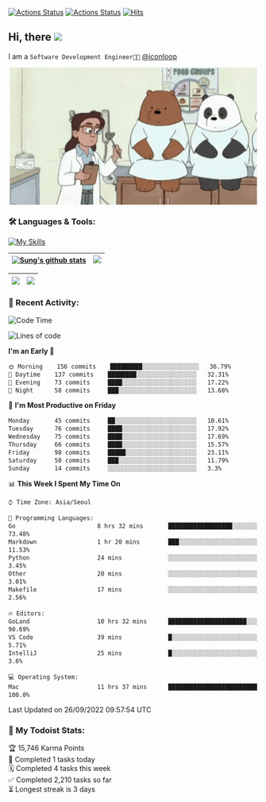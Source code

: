 
[![Actions Status](https://github.com/ddok2/ddok2/workflows/Todoist%20Readme/badge.svg)](https://github.com/ddok2/ddok2/actions)
[![Actions Status](https://github.com/ddok2/ddok2/workflows/wakatime-stats/badge.svg)](https://github.com/ddok2/ddok2/actions)
[![Hits](https://hits.seeyoufarm.com/api/count/incr/badge.svg?url=https%3A%2F%2Fgithub.com%2Fddok2&count_bg=%23FF9595&title_bg=%23555555&icon=github.svg&icon_color=%23FFFFFF&title=hits&edge_flat=false)](https://hits.seeyoufarm.com)

<!-- ![visitors](https://visitor-badge.laobi.icu/badge?page_id=ddok2.ddok2) -->
## Hi, there <img src="https://raw.githubusercontent.com/MartinHeinz/MartinHeinz/master/wave.gif" width="3%">

I am a `Software Development Engineer🧑‍💻` [@iconloop](https://github.com/iconloop)


<p align="center">
    <img align="center" alt="GIF" src="img/debugging.gif" />
</p>


### 🛠 Languages & Tools:

[![My Skills](https://skillicons.dev/icons?i=go,js,ts,py,express,react,svelte,jquery,pug,mongodb,mysql,redis,aws,docker,kubernetes)](https://skillicons.dev)


| <a href="https://github.com/ddok2"><img align="center" src="https://github-readme-stats.vercel.app/api?username=ddok2&show_icons=true&include_all_commits=true&count_private=true&theme=buefy&hide_border=true" alt="Sung's github stats" /></a> | <a href="https://github.com/ddok2"><img src="http://github-readme-streak-stats.herokuapp.com?user=ddok2&hide_border=true" /></a> |
| ------------- |------------- |


| <a href="https://github.com/ddok2"><img align="center" src="https://github-readme-stats.vercel.app/api/top-langs/?username=ddok2&theme=buefy&hide=html,css&hide_border=true" /></a> | <a href="https://github.com/ddok2"><img align="center" src="https://activity-graph.herokuapp.com/graph?username=ddok2&theme=github&hide_border=true" height="250" /></a> |
| ------------- |--------------------------------------------------------------------------------------------------------------------------------------------------------------------------|


<!-- <details open>
    <summary>📈 My GitHub Stats</summary>
    <p align="center">
        <a href="https://github.com/ddok2">
            <img align="center" src="https://github-readme-stats.vercel.app/api?username=ddok2&show_icons=true&include_all_commits=true&count_private=true&theme=buefy&hide_border=true" alt="Sung's github stats" />
        </a>
    </p>
</details>
<details>
    <summary>💬 Top Languages</summary>
    <p align="center"> 
        <a href="https://github.com/ddok2">
            <img align="center" src="https://github-readme-stats.vercel.app/api/top-langs/?username=ddok2&layout=compact&theme=buefy&hide=html,css&hide_border=true" />
        </a>
    </p>
</details> -->


### 🌈 Recent Activity:
<!--START_SECTION:waka-->
![Code Time](http://img.shields.io/badge/Code%20Time-1%2C785%20hrs%2052%20mins-blue)

![Lines of code](https://img.shields.io/badge/From%20Hello%20World%20I%27ve%20Written-286%20Thousand%20lines%20of%20code-blue)

**I'm an Early 🐤** 

```text
🌞 Morning    156 commits    █████████░░░░░░░░░░░░░░░░   36.79% 
🌆 Daytime    137 commits    ████████░░░░░░░░░░░░░░░░░   32.31% 
🌃 Evening    73 commits     ████░░░░░░░░░░░░░░░░░░░░░   17.22% 
🌙 Night      58 commits     ███░░░░░░░░░░░░░░░░░░░░░░   13.68%

```
📅 **I'm Most Productive on Friday** 

```text
Monday       45 commits     ██░░░░░░░░░░░░░░░░░░░░░░░   10.61% 
Tuesday      76 commits     ████░░░░░░░░░░░░░░░░░░░░░   17.92% 
Wednesday    75 commits     ████░░░░░░░░░░░░░░░░░░░░░   17.69% 
Thursday     66 commits     ████░░░░░░░░░░░░░░░░░░░░░   15.57% 
Friday       98 commits     █████░░░░░░░░░░░░░░░░░░░░   23.11% 
Saturday     50 commits     ███░░░░░░░░░░░░░░░░░░░░░░   11.79% 
Sunday       14 commits     ░░░░░░░░░░░░░░░░░░░░░░░░░   3.3%

```


📊 **This Week I Spent My Time On** 

```text
⌚︎ Time Zone: Asia/Seoul

💬 Programming Languages: 
Go                       8 hrs 32 mins       ██████████████████░░░░░░░   73.48% 
Markdown                 1 hr 20 mins        ███░░░░░░░░░░░░░░░░░░░░░░   11.53% 
Python                   24 mins             ░░░░░░░░░░░░░░░░░░░░░░░░░   3.45% 
Other                    20 mins             ░░░░░░░░░░░░░░░░░░░░░░░░░   3.01% 
Makefile                 17 mins             ░░░░░░░░░░░░░░░░░░░░░░░░░   2.56%

🔥 Editors: 
GoLand                   10 hrs 32 mins      ██████████████████████░░░   90.69% 
VS Code                  39 mins             █░░░░░░░░░░░░░░░░░░░░░░░░   5.71% 
IntelliJ                 25 mins             █░░░░░░░░░░░░░░░░░░░░░░░░   3.6%

💻 Operating System: 
Mac                      11 hrs 37 mins      █████████████████████████   100.0%

```


 Last Updated on 26/09/2022 09:57:54 UTC
<!--END_SECTION:waka-->

### 🚧 My Todoist Stats:
<!-- TODO-IST:START -->
🏆  15,746 Karma Points           
🌸  Completed 1 tasks today           
🗓  Completed 4 tasks this week           
✅  Completed 2,210 tasks so far           
⏳  Longest streak is 3 days
<!-- TODO-IST:END -->

